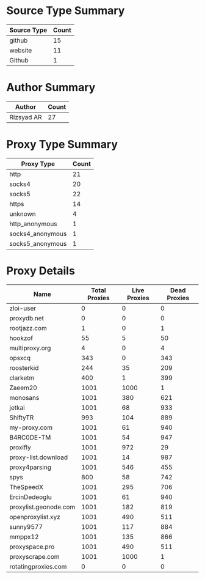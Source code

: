 # Source Type Summary

| Source Type | Count |
|-------------|-------|
| github | 15 |
| website | 11 |
| Github | 1 |


# Author Summary

| Author | Count |
|--------|-------|
| Rizsyad AR | 27 |


# Proxy Type Summary

| Proxy Type | Count |
|------------|-------|
| http | 21 |
| socks4 | 20 |
| socks5 | 22 |
| https | 14 |
| unknown | 4 |
| http_anonymous | 1 |
| socks4_anonymous | 1 |
| socks5_anonymous | 1 |


# Proxy Details

| Name | Total Proxies | Live Proxies | Dead Proxies |
|------|---------------|--------------|---------------|
| zloi-user | 0 | 0 | 0 |
| proxydb.net | 0 | 0 | 0 |
| rootjazz.com | 1 | 0 | 1 |
| hookzof | 55 | 5 | 50 |
| multiproxy.org | 4 | 0 | 4 |
| opsxcq | 343 | 0 | 343 |
| roosterkid | 244 | 35 | 209 |
| clarketm | 400 | 1 | 399 |
| Zaeem20 | 1001 | 1000 | 1 |
| monosans | 1001 | 380 | 621 |
| jetkai | 1001 | 68 | 933 |
| ShiftyTR | 993 | 104 | 889 |
| my-proxy.com | 1001 | 61 | 940 |
| B4RC0DE-TM | 1001 | 54 | 947 |
| proxifly | 1001 | 972 | 29 |
| proxy-list.download | 1001 | 14 | 987 |
| proxy4parsing | 1001 | 546 | 455 |
| spys | 800 | 58 | 742 |
| TheSpeedX | 1001 | 295 | 706 |
| ErcinDedeoglu | 1001 | 61 | 940 |
| proxylist.geonode.com | 1001 | 182 | 819 |
| openproxylist.xyz | 1001 | 490 | 511 |
| sunny9577 | 1001 | 117 | 884 |
| mmppx12 | 1001 | 135 | 866 |
| proxyspace.pro | 1001 | 490 | 511 |
| proxyscrape.com | 1001 | 1000 | 1 |
| rotatingproxies.com | 0 | 0 | 0 |
